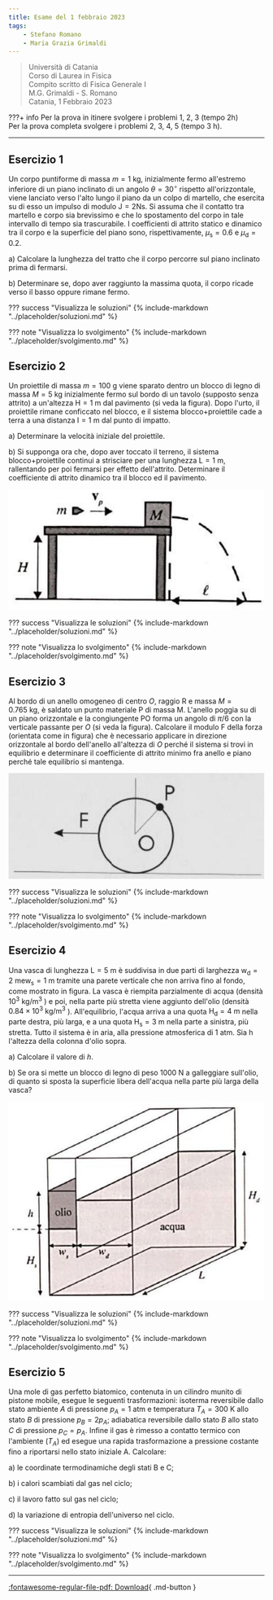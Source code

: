 ```yaml
---
title: Esame del 1 febbraio 2023
tags:
    - Stefano Romano
    - Maria Grazia Grimaldi
---
```



>Università di Catania<br>
Corso di Laurea in Fisica<br>
Compito scritto di Fisica Generale I <br>
M.G. Grimaldi - S. Romano<br>
Catania, 1 Febbraio 2023

???+ info
    Per la prova in itinere svolgere i problemi 1, 2, 3 (tempo 2h)<br>
    Per la prova completa svolgere i problemi 2, 3, 4, 5 (tempo 3 h).

---

## Esercizio 1

Un corpo puntiforme di massa $m=1 \mathrm{~kg}$, inizialmente fermo
all'estremo inferiore di un piano inclinato di un angolo
$\theta=30^{\circ}$ rispetto all'orizzontale, viene lanciato verso
l'alto lungo il piano da un colpo di martello, che esercita su di esso
un impulso di modulo $\mathrm{J}=2 \mathrm{Ns}$. Si assuma che il
contatto tra martello e corpo sia brevissimo e che lo spostamento del
corpo in tale intervallo di tempo sia trascurabile. I coefficienti di
attrito statico e dinamico tra il corpo e la superficie del piano sono,
rispettivamente, $\mu_{\mathrm{s}}=0.6$ e $\mu_{\mathrm{d}}=0.2$.

a\) Calcolare la lunghezza del tratto che il corpo percorre sul piano
inclinato prima di fermarsi.

b\) Determinare se, dopo aver raggiunto la massima quota, il corpo ricade
verso il basso oppure rimane fermo.

??? success "Visualizza le soluzioni"
    {% include-markdown "../placeholder/soluzioni.md" %}

??? note "Visualizza lo svolgimento"
    {% include-markdown "../placeholder/svolgimento.md" %}

## Esercizio 2

Un proiettile di massa $m=100 \mathrm{~g}$ viene sparato dentro un
blocco di legno di massa $M=5$ kg inizialmente fermo sul bordo di un
tavolo (supposto senza attrito) a un'altezza $\mathrm{H}=1 \mathrm{~m}$
dal pavimento (si veda la figura). Dopo l'urto, il proiettile rimane
conficcato nel blocco, e il sistema blocco+proiettile cade a terra a una
distanza $\mathrm{I}=1 \mathrm{~m}$ dal punto di impatto.

a\) Determinare la velocità iniziale del proiettile.

b\) Si supponga ora che, dopo aver toccato il terreno, il sistema
blocco+proiettile continui a strisciare per una lunghezza
$\mathrm{L}=1 \mathrm{~m}$, rallentando per poi fermarsi per effetto
dell'attrito. Determinare il coefficiente di attrito dinamico tra il
blocco ed il pavimento.

![image](images/2023_05_14_6d212a4f8f2701d0b5acg-1.jpg)

??? success "Visualizza le soluzioni"
    {% include-markdown "../placeholder/soluzioni.md" %}

??? note "Visualizza lo svolgimento"
    {% include-markdown "../placeholder/svolgimento.md" %}

## Esercizio 3

Al bordo di un anello omogeneo di centro $O$, raggio $\mathrm{R}$ e
massa $M=0.765 \mathrm{~kg}$, è saldato un punto materiale $\mathrm{P}$
di massa M. L'anello poggia su di un piano orizzontale e la congiungente
PO forma un angolo di $\pi / 6$ con la verticale passante per $O$ (si
veda la figura). Calcolare il modulo $\mathrm{F}$ della forza (orientata
come in figura) che è necessario applicare in direzione orizzontale al
bordo dell'anello all'altezza di $O$ perché il sistema si trovi in
equilibrio e determinare il coefficiente di attrito minimo fra anello e
piano perché tale equilibrio si mantenga.

![image](images/2023_05_14_6d212a4f8f2701d0b5acg-2(1).jpg)

??? success "Visualizza le soluzioni"
    {% include-markdown "../placeholder/soluzioni.md" %}

??? note "Visualizza lo svolgimento"
    {% include-markdown "../placeholder/svolgimento.md" %}

## Esercizio 4

Una vasca di lunghezza $\mathrm{L}=5 \mathrm{~m}$ è suddivisa in due
parti di larghezza
$\mathrm{w}_{\mathrm{d}}=2 \mathrm{~m} \mathrm{e} \mathrm{w}_{\mathrm{s}}=1 \mathrm{~m}$
tramite una parete verticale che non arriva fino al fondo, come mostrato
in figura. La vasca è riempita parzialmente di acqua (densità
$10^{3} \mathrm{~kg} / \mathrm{m}^{3}$ ) e poi, nella parte più stretta
viene aggiunto dell'olio (densità
$0.84 \times 10^{3} \mathrm{~kg} / \mathrm{m}^{3}$ ). All'equilibrio,
l'acqua arriva a una quota $\mathrm{H}_{\mathrm{d}}=4 \mathrm{~m}$ nella
parte destra, più larga, e a una quota
$\mathrm{H}_{\mathrm{s}}=3 \mathrm{~m}$ nella parte a sinistra, più
stretta. Tutto il sistema è in aria, alla pressione atmosferica di 1
atm. Sia $\mathrm{h}$ l'altezza della colonna d'olio sopra.

a\) Calcolare il valore di $h$.

b\) Se ora si mette un blocco di legno di peso $1000 \mathrm{~N}$ a
galleggiare sull'olio, di quanto si sposta la superficie libera
dell'acqua nella parte più larga della vasca?

![image](images/2023_05_14_6d212a4f8f2701d0b5acg-2.jpg)

??? success "Visualizza le soluzioni"
    {% include-markdown "../placeholder/soluzioni.md" %}

??? note "Visualizza lo svolgimento"
    {% include-markdown "../placeholder/svolgimento.md" %}

## Esercizio 5

Una mole di gas perfetto biatomico, contenuta in un cilindro munito di
pistone mobile, esegue le seguenti trasformazioni: isoterma reversibile
dallo stato ambiente $A$ di pressione $p_{A}=1$ atm e temperatura
$T_{A}=300 \mathrm{~K}$ allo stato $B$ di pressione $p_{B}=2 p_{A}$;
adiabatica reversibile dallo stato $B$ allo stato $C$ di pressione
$p_{C}=p_{A}$. Infine il gas è rimesso a contatto termico con l'ambiente
$\left(T_{A}\right)$ ed esegue una rapida trasformazione a pressione
costante fino a riportarsi nello stato iniziale A. Calcolare:

a\) le coordinate termodinamiche degli stati B e C;

b\) i calori scambiati dal gas nel ciclo;

c\) il lavoro fatto sul gas nel ciclo;

d\) la variazione di entropia dell'universo nel ciclo.

??? success "Visualizza le soluzioni"
    {% include-markdown "../placeholder/soluzioni.md" %}

??? note "Visualizza lo svolgimento"
    {% include-markdown "../placeholder/svolgimento.md" %}

---

[:fontawesome-regular-file-pdf: Download](pdf/2023-02-01.pdf){ .md-button }
